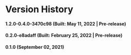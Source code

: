# Version History

#### 1.2.0-0.4.0-3470c98 (Built: May 11, 2022 | Pre-release)

#### 0.2.0-e8adaff (Built: February 25, 2022 | Pre-release)

#### 0.1.0 (September 02, 2021)
